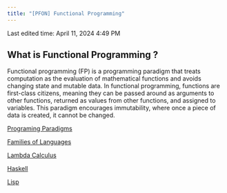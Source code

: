 ```yaml
---
title: "[PFON] Functional Programming"
---
```

Last edited time: April 11, 2024 4:49 PM

## What is Functional Programming ?

Functional programming (FP) is a programming paradigm that treats computation as the evaluation of mathematical functions and avoids changing state and mutable data. In functional programming, functions are first-class citizens, meaning they can be passed around as arguments to other functions, returned as values from other functions, and assigned to variables. This paradigm encourages immutability, where once a piece of data is created, it cannot be changed.

[Programing Paradigms](%5BPFON%5D%20Functional%20Programming/Programing%20Paradigms.md)

[Families of Languages](%5BPFON%5D%20Functional%20Programming/Families%20of%20Languages.md)

[Lambda Calculus](%5BPFON%5D%20Functional%20Programming/Lambda%20Calculus.md)

[Haskell](%5BPFON%5D%20Functional%20Programming/Haskell.md)

[Lisp](%5BPFON%5D%20Functional%20Programming/Lisp.md)
